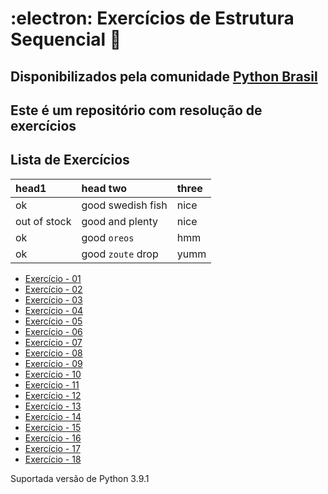 # :electron: Exercícios de Estrutura Sequencial :snake:

## Disponibilizados pela comunidade [Python Brasil](https://wiki.python.org.br/EstruturaSequencial)

## Este é um repositório com resolução de exercícios

## Lista de Exercícios

| head1        | head two          | three |
|:-------------|:------------------|:------|
| ok           | good swedish fish | nice  |
| out of stock | good and plenty   | nice  |
| ok           | good `oreos`      | hmm   |
| ok           | good `zoute` drop | yumm  |

- [Exercício - 01](https://github.com/faleite/EstruturaSequencial/blob/main/exercicios/1.py)
- [Exercício - 02](https://github.com/faleite/EstruturaSequencial/blob/main/exercicios/2.py)
- [Exercício - 03](https://github.com/faleite/EstruturaSequencial/blob/main/exercicios/3.py)
- [Exercício - 04](https://github.com/faleite/EstruturaSequencial/blob/main/exercicios/4.py)
- [Exercício - 05](https://github.com/faleite/EstruturaSequencial/blob/main/exercicios/5.py)
- [Exercício - 06](https://github.com/faleite/EstruturaSequencial/blob/main/exercicios/6.py)
- [Exercício - 07](https://github.com/faleite/EstruturaSequencial/blob/main/exercicios/7.py)
- [Exercício - 08](https://github.com/faleite/EstruturaSequencial/blob/main/exercicios/8.py)
- [Exercício - 09](https://github.com/faleite/EstruturaSequencial/blob/main/exercicios/9.py)
- [Exercício - 10](https://github.com/faleite/EstruturaSequencial/blob/main/exercicios/10.py)
- [Exercício - 11](https://github.com/faleite/EstruturaSequencial/blob/main/exercicios/11.py)
- [Exercício - 12](https://github.com/faleite/EstruturaSequencial/blob/main/exercicios/12.py)
- [Exercício - 13](https://github.com/faleite/EstruturaSequencial/blob/main/exercicios/13.py)
- [Exercício - 14](https://github.com/faleite/EstruturaSequencial/blob/main/exercicios/14.py)
- [Exercício - 15](https://github.com/faleite/EstruturaSequencial/blob/main/exercicios/15.py)
- [Exercício - 16](https://github.com/faleite/EstruturaSequencial/blob/main/exercicios/16.py)
- [Exercício - 17](https://github.com/faleite/EstruturaSequencial/blob/main/exercicios/17.py)
- [Exercício - 18](https://github.com/faleite/EstruturaSequencial/blob/main/exercicios/18.py)

Suportada versão de Python 3.9.1
